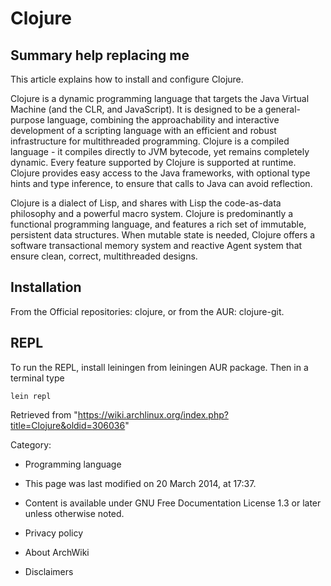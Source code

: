 Clojure
=======

  Summary help replacing me
  -------------------------------------------------------------
  This article explains how to install and configure Clojure.

Clojure is a dynamic programming language that targets the Java Virtual
Machine (and the CLR, and JavaScript). It is designed to be a
general-purpose language, combining the approachability and interactive
development of a scripting language with an efficient and robust
infrastructure for multithreaded programming. Clojure is a compiled
language - it compiles directly to JVM bytecode, yet remains completely
dynamic. Every feature supported by Clojure is supported at runtime.
Clojure provides easy access to the Java frameworks, with optional type
hints and type inference, to ensure that calls to Java can avoid
reflection.

Clojure is a dialect of Lisp, and shares with Lisp the code-as-data
philosophy and a powerful macro system. Clojure is predominantly a
functional programming language, and features a rich set of immutable,
persistent data structures. When mutable state is needed, Clojure offers
a software transactional memory system and reactive Agent system that
ensure clean, correct, multithreaded designs.

Installation
------------

From the Official repositories: clojure, or from the AUR: clojure-git.

REPL
----

To run the REPL, install leiningen from leiningen AUR package. Then in a
terminal type

    lein repl

Retrieved from
"https://wiki.archlinux.org/index.php?title=Clojure&oldid=306036"

Category:

-   Programming language

-   This page was last modified on 20 March 2014, at 17:37.
-   Content is available under GNU Free Documentation License 1.3 or
    later unless otherwise noted.
-   Privacy policy
-   About ArchWiki
-   Disclaimers

